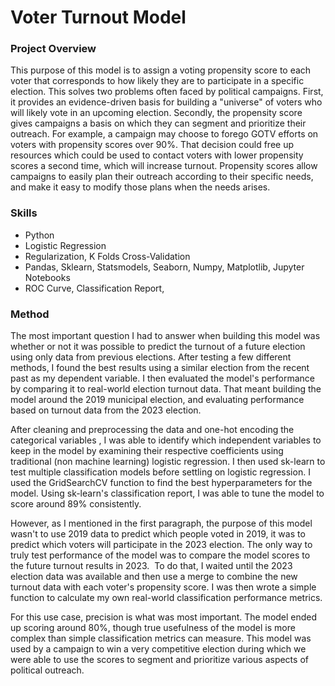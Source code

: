 # Voter Turnout Model

### **Project Overview**

This purpose of this model is to assign a voting propensity score to each voter that corresponds to how likely they are to participate in a specific election. This solves two problems often faced by political campaigns. First, it provides an evidence-driven basis for building a "universe" of voters who will likely vote in an upcoming election. Secondly, the propensity score gives campaigns a basis on which they can segment and prioritize their outreach. For example, a campaign may choose to forego GOTV efforts on voters with propensity scores over 90%. That decision could free up resources which could be used to contact voters with lower propensity scores a second time, which will increase turnout. Propensity scores allow campaigns to easily plan their outreach according to their specific needs, and make it easy to modify those plans when the needs arises.

### Skills

- Python
- Logistic Regression
- Regularization, K Folds Cross-Validation
- Pandas, Sklearn, Statsmodels, Seaborn, Numpy, Matplotlib, Jupyter Notebooks
- ROC Curve, Classification Report,


### Method

The most important question I had to answer when building this model was whether or not it was possible to predict the turnout of a future election using only data from previous elections. After testing a few different methods, I found the best results using a similar election from the recent past as my dependent variable. I then evaluated the model's performance by comparing it to real-world election turnout data. That meant building the model around the 2019 municipal election, and evaluating performance based on turnout data from the 2023 election.

After cleaning and preprocessing the data and one-hot encoding the categorical variables , I was able to identify which independent variables to keep in the model by examining their respective coefficients using traditional (non machine learning) logistic regression. I then used sk-learn to test multiple classification models before settling on logistic regression. I used the GridSearchCV function to find the best hyperparameters for the model. Using sk-learn's classification report, I was able to tune the model to score around 89% consistently. 

However, as I mentioned in the first paragraph, the purpose of this model wasn't to use 2019 data to predict which people voted in 2019, it was to predict which voters will participate in the 2023 election. The only way to truly test performance of the model was to compare the model scores to the future turnout results in 2023.  To do that, I waited until the 2023 election data was available and then use a merge to combine the new turnout data with each voter's propensity score. I was then wrote a simple function to calculate my own real-world classification performance metrics.

For this use case, precision is what was most important. The model ended up scoring around 80%, though true usefulness of the model is more complex than simple classification metrics can measure. This model was used by a campaign to win a very competitive election during which we were able to use the scores to segment and prioritize various aspects of political outreach.
